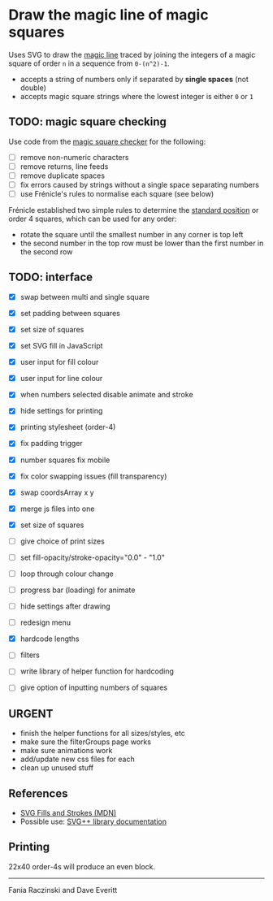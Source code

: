 # Draw the magic line of magic squares

Uses SVG to draw the [magic line](http://recmath.org/Magic%20Squares/transform.htm#Magic%20Lines) traced by joining the integers of a magic square of order `n` in a sequence from `0-(n^2)-1`.

- accepts a string of numbers only if separated by **single spaces** (not double)
- accepts magic square strings where the lowest integer is either `0` or `1`

## TODO: magic square checking

Use code from the [magic square checker](https://github.com/DaveEveritt/magic-square) for the following:

- [ ] remove non-numeric characters
- [ ] remove returns, line feeds
- [ ] remove duplicate spaces
- [ ] fix errors caused by strings without a single space separating numbers
- [ ] use Frénicle's rules to normalise each square (see below)

Frénicle established two simple rules to determine the [standard position](http://recmath.org/Magic%20Squares/transform.htm#Normalized%20position%20&%20Magic%20Lines) or order 4 squares, which can be used for any order:

- rotate the square until the smallest number in any corner is top left
- the second number in the top row must be lower than the first number in the second row

## TODO: interface

- [x] swap between multi and single square
- [x] set padding between squares
- [x] set size of squares
- [x] set SVG fill in JavaScript
- [x] user input for fill colour
- [x] user input for line colour
- [x] when numbers selected disable animate and stroke
- [x] hide settings for printing
- [x] printing stylesheet (order-4)
- [x] fix padding trigger
- [x] number squares fix mobile
- [x] fix color swapping issues (fill transparency)
- [x] swap coordsArray x y
- [x] merge js files into one
- [x] set size of squares
- [ ] give choice of print sizes
- [ ] set fill-opacity/stroke-opacity="0.0" - "1.0"
- [ ] loop through colour change
- [ ] progress bar (loading) for animate
- [ ] hide settings after drawing
- [ ] redesign menu
- [x] hardcode lengths
- [ ] filters
- [ ] write library of helper function for hardcoding
- [ ] give option of inputting numbers of squares



## URGENT

- finish the helper functions for all sizes/styles, etc
- make sure the filterGroups page works
- make sure animations work
- add/update new css files for each
- clean up unused stuff



## References

- [SVG Fills and Strokes (MDN)](https://developer.mozilla.org/en-US/docs/Web/SVG/Tutorial/Fills_and_Strokes)
- Possible use: [SVG++ library documentation](http://svgpp.org/index.html)

## Printing

22x40 order-4s will produce an even block.

---

Fania Raczinski and Dave Everitt
